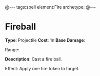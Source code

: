 @---
tags:spell
element:Fire
archetype:
@---

# Fireball

**Type**: Projectile
**Cost**: 1n
**Base Damage**:

Range:

**Description**:
Cast a fire ball.

Effect:
Apply one fire token to target.
